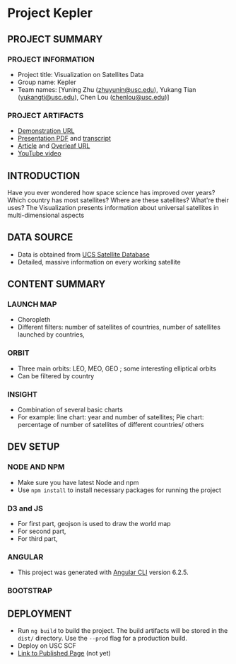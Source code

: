 # Project Kepler

## PROJECT SUMMARY

### PROJECT INFORMATION

- Project title: Visualization on Satellites Data
- Group name: Kepler
- Team names: [Yuning Zhu (zhuyunin@usc.edu), Yukang Tian (yukangti@usc.edu), Chen Lou (chenlou@usc.edu)]

### PROJECT ARTIFACTS

- [Demonstration URL](<demo-url>)
- [Presentation PDF](<presentation-pdf-url>) and [transcript](<presentation-transcript-md-url>)
- [Article](<article-pdf-url>) and [Overleaf URL](<overleaf-article-url>)
- [YouTube video](<youtube-video-url>)

## INTRODUCTION
Have you ever wondered how space science has improved over years? Which country has most satellites? Where are these satellites? What're their uses?
The Visualization presents information about universal satellites in multi-dimensional aspects

## DATA SOURCE
- Data is obtained from [UCS Satellite Database](https://www.ucsusa.org/nuclear-weapons/space-weapons/satellite-database#.W9z4f3pKhTb)
- Detailed, massive information on every working satellite

## CONTENT SUMMARY
### LAUNCH MAP
- Choropleth
- Different filters: number of satellites of countries, number of satellites launched by countries, 

### ORBIT
- Three main orbits: LEO, MEO, GEO ; some interesting elliptical orbits
- Can be filtered by country

### INSIGHT
- Combination of several basic charts
- For example: line chart: year and number of satellites; Pie chart: percentage of number of satellites of different countries/ others


## DEV SETUP

### NODE AND NPM
- Make sure you have latest Node and npm
- Use `npm install` to install necessary packages for running the project

### D3 and JS
- For first part, geojson is used to draw the world map
- For second part, 
- For third part,

### ANGULAR
- This project was generated with [Angular CLI](https://github.com/angular/angular-cli) version 6.2.5.

### BOOTSTRAP


## DEPLOYMENT
- Run `ng build` to build the project. The build artifacts will be stored in the `dist/` directory. Use the `--prod` flag for a production build.
- Deploy on USC SCF
- [Link to Published Page](http://www-scf.usc.edu/~zhuyunin/kepler/index.html) (not yet)